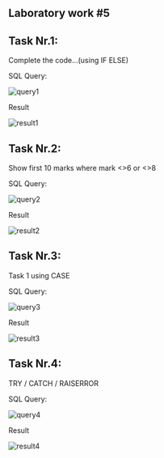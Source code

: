 Laboratory work #5
--
Task Nr.1: 
--
Complete the code...(using IF ELSE)

SQL Query:

![query1](https://user-images.githubusercontent.com/36602388/48029233-656ed700-e156-11e8-8023-8edc7f7df69c.jpg)

Result

![result1](https://user-images.githubusercontent.com/36602388/48029247-6c95e500-e156-11e8-9fc3-fbe95fc83505.jpg)

Task Nr.2: 
-- 
Show first 10 marks where mark <>6 or <>8

SQL Query:

![query2](https://user-images.githubusercontent.com/36602388/48029239-6869c780-e156-11e8-9da4-a5e2649f485f.jpg)

Result

![result2](https://user-images.githubusercontent.com/36602388/48029248-6c95e500-e156-11e8-9347-092a708081b0.jpg)

Task Nr.3:  
--
Task 1 using CASE

SQL Query:

![query3](https://user-images.githubusercontent.com/36602388/48029624-52103b80-e157-11e8-91d6-47f5317caf1c.jpg)

Result

![result3](https://user-images.githubusercontent.com/36602388/48029626-52103b80-e157-11e8-97c0-f6738cf10bed.jpg)

Task Nr.4:  
--
TRY / CATCH / RAISERROR

SQL Query:

![query4](https://user-images.githubusercontent.com/36602388/48029625-52103b80-e157-11e8-8038-d30cb51bbdd4.jpg)

Result

![result4](https://user-images.githubusercontent.com/36602388/48029629-52a8d200-e157-11e8-8ea5-b772f1efaa64.jpg)

